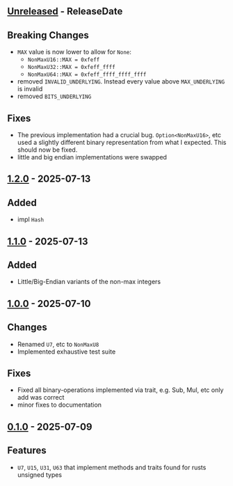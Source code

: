 <!-- next-header -->

## [Unreleased] - ReleaseDate

## Breaking Changes

* `MAX` value is now lower to allow for `None`:
    * `NonMaxU16::MAX = 0xfeff`
    * `NonMaxU32::MAX = 0xfeff_ffff`
    * `NonMaxU64::MAX = 0xfeff_ffff_ffff_ffff`
* removed `INVALID_UNDERLYING`. Instead every value above `MAX_UNDERLYING` is invalid
* removed `BITS_UNDERLYING`

## Fixes

* The previous implementation had a crucial bug. `Option<NonMaxU16>`, etc 
used a slightly different binary representation from what I expected.
This should now be fixed.
* little and big endian implementations were swapped


## [1.2.0] - 2025-07-13

## Added

* impl `Hash`

## [1.1.0] - 2025-07-13

## Added

* Little/Big-Endian variants of the non-max integers

## [1.0.0] - 2025-07-10

## Changes

* Renamed `U7`, etc to `NonMaxU8`
* Implemented exhaustive test suite

## Fixes

* Fixed all binary-operations implemented via trait, e.g. Sub, Mul, etc
    only add was correct
* minor fixes to documentation

## [0.1.0] - 2025-07-09

## Features

* `U7`, `U15`, `U31`, `U63` that implement methods and traits found for rusts unsigned types

<!-- next-url -->
[Unreleased]: https://github.com/wasabi375/nonmaxunsigned/compare/v1.2.0...HEAD
[1.2.0]: https://github.com/wasabi375/nonmaxunsigned/compare/v1.1.0...v1.2.0
[1.1.0]: https://github.com/wasabi375/nonmaxunsigned/compare/v1.0.0...v1.1.0
[1.0.0]: https://github.com/wasabi375/nonmaxunsigned/compare/v0.1.0...v1.0.0
[0.1.0]: https://github.com/wasabi375/nonmaxunsigned/compare/4784bcdc3f86be0b1d75908e323a40ba49734ad7...v0.1.0
